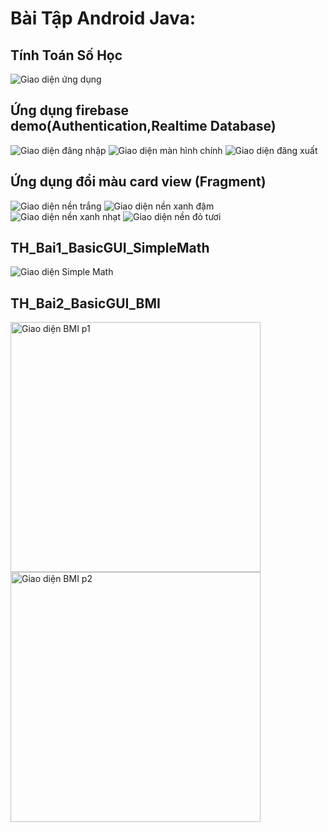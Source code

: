# Bài Tập Android Java:
## Tính Toán Số Học
![Giao diện ứng dụng](MayTinhSoHoc/Screenshot%202024-11-18%20224334.png)

## Ứng dụng firebase demo(Authentication,Realtime Database)
![Giao diện đâng nhập](https://github.com/datx24/64130299-MobieAppDev/blob/main/MyFirebase_64130299/Screenshot%202024-11-18%20235101.png)
![Giao diện màn hình chính](https://github.com/datx24/64130299-MobieAppDev/blob/main/MyFirebase_64130299/Screenshot%202024-11-18%20235121.png)
![Giao diện đăng xuất](https://github.com/datx24/64130299-MobieAppDev/blob/main/MyFirebase_64130299/Screenshot%202024-11-18%20235136.png)

## Ứng dụng đổi màu card view (Fragment)
![Giao diện nền trắng](https://github.com/datx24/64130299-MobieAppDev/blob/main/DemoFragment/Screenshot%202024-11-20%20010553.png)
![Giao diện nền xanh đậm](https://github.com/datx24/64130299-MobieAppDev/blob/main/DemoFragment/Screenshot%202024-11-20%20010603.png)
![Giao diện nền xanh nhạt](https://github.com/datx24/64130299-MobieAppDev/blob/main/DemoFragment/Screenshot%202024-11-20%20010611.png)
![Giao diện nền đỏ tươi](https://github.com/datx24/64130299-MobieAppDev/blob/main/DemoFragment/Screenshot%202024-11-20%20010621.png)

## TH_Bai1_BasicGUI_SimpleMath
![Giao diện Simple Math](https://github.com/datx24/64130299-MobieAppDev/blob/main/SimpleMath/Screenshot%202024-12-03%20214647.png)

## TH_Bai2_BasicGUI_BMI
<img src="https://github.com/datx24/64130299-MobieAppDev/blob/main/BMI/z6094922058961_3c1e15b9860e831f30fdffab65956548.jpg" alt="Giao diện BMI p1" width="400" />
<img src="https://github.com/datx24/64130299-MobieAppDev/blob/main/BMI/z6094922065445_2ee2470245b0b054299e2e6951533a47.jpg" alt="Giao diện BMI p2" width="400" />







